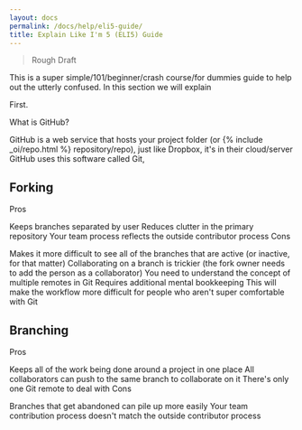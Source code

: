 ```yaml
---
layout: docs
permalink: /docs/help/eli5-guide/
title: Explain Like I'm 5 (ELI5) Guide
---
```


> Rough Draft

This is a super simple/101/beginner/crash course/for dummies guide to help out the utterly confused. In this section we will explain

First.

What is GitHub?

GitHub is a web service that hosts your project folder (or {% include _oi/repo.html %} repository/repo), just like Dropbox, it's in their cloud/server
GitHub uses this software called Git,


## Forking

Pros

Keeps branches separated by user
Reduces clutter in the primary repository
Your team process reflects the outside contributor process
Cons

Makes it more difficult to see all of the branches that are active (or inactive, for that matter)
Collaborating on a branch is trickier (the fork owner needs to add the person as a collaborator)
You need to understand the concept of multiple remotes in Git
Requires additional mental bookkeeping
This will make the workflow more difficult for people who aren't super comfortable with Git

## Branching

Pros

Keeps all of the work being done around a project in one place
All collaborators can push to the same branch to collaborate on it
There's only one Git remote to deal with
Cons

Branches that get abandoned can pile up more easily
Your team contribution process doesn't match the outside contributor process
